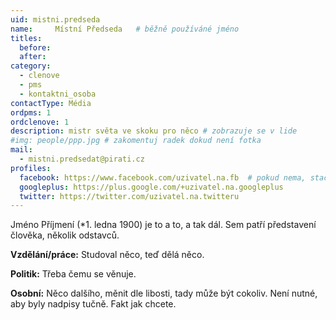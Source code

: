 ```yaml
---
uid: mistni.predseda
name:     Místní Předseda  	# běžně používáné jméno
titles:
  before:
  after:
category:
  - clenove
  - pms
  - kontaktni_osoba
contactType: Média
ordpms: 1
ordclenove: 1
description: mistr světa ve skoku pro něco # zobrazuje se v lide
#img: people/ppp.jpg # zakomentuj radek dokud není fotka
mail:
  - mistni.predsedat@pirati.cz
profiles:
  facebook: https://www.facebook.com/uzivatel.na.fb  # pokud nema, staci smazat tuto radku
  googleplus: https://plus.google.com/+uzivatel.na.googleplus
  twitter: https://twitter.com/uzivatel.na.twitteru
---
```


Jméno Příjmení (*1. ledna 1900) je to a to, a tak dál. Sem patří představení člověka, několik odstavců.

**Vzdělání/práce:** Studoval něco, teď dělá něco.

**Politik:** Třeba čemu se věnuje.

**Osobní:** Něco dalšího, měnit dle libosti, tady může být cokoliv. Není nutné, aby byly nadpisy tučně. Fakt jak chcete.


